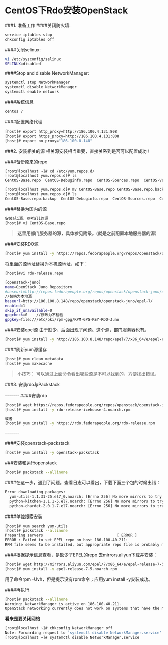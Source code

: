 CentOS下Rdo安装OpenStack
=====

###1. 准备工作
####关闭防火墙:
```sh
service iptables stop        
chkconfig iptables off
```
####关闭selinux:
```sh
vi /etc/sysconfig/selinux           
SELINUX=disabled
```

####Stop and disable NetworkManager:
```sh
systemctl stop NetworkManager
systemctl disable NetworkManager
systemctl enable network
```
####系统信息
```sh
centos 7
```
####配置网络代理
```sh
[host]# export http_proxy=http://186.100.4.131:808
[host]# export https_proxy=http://186.100.4.131:808
[host]# export no_proxy="186.100.8.148"
```
###2. 安装相关的源
相关源安装相当重要，直接关系到是否可以配置成功！

####备份原来的repo
```sh
[root@localhost ~]# cd /etc/yum.repos.d/
[root@localhost yum.repos.d]# ls
CentOS-Base.repo  CentOS-Debuginfo.repo  CentOS-Sources.repo  CentOS-Vault.repo

[root@localhost yum.repos.d]# mv CentOS-Base.repo CentOS-Base.repo.backup
[root@localhost yum.repos.d]# ls
CentOS-Base.repo.backup  CentOS-Debuginfo.repo  CentOS-Sources.repo  CentOS-Vault.repo
```
####替换为国内的源
```sh
安装ali源，参考ali的源
[host]# vi CentOS-Base.repo
```
>**这里用部门服务器的源，具体参见附录。(就是之前配置本地服务器的源）**

####安装RDO源
```sh
[host]# yum install -y https://repos.fedorapeople.org/repos/openstack/openstack-juno/rdo-release-juno-1.noarch.rpm
```
将里面的源地址替换为本机源地址，如下：
```sh
[host]#vi rdo-release.repo 

[openstack-juno]
name=OpenStack Juno Repository
#baseurl=http://repos.fedorapeople.org/repos/openstack/openstack-juno/epel-7/
//替换为本地源
baseurl=http://186.100.8.148/repo/openstack/openstack-juno/epel-7/
enabled=1
skip_if_unavailable=0
gpgcheck=0    //修改为不检验
gpgkey=file:///etc/pki/rpm-gpg/RPM-GPG-KEY-RDO-Juno
```
####安装epel源
由于缺少，后面出现了问题。这个源，部门服务器也有。
```sh
[host]# yum install -y http://186.100.8.148/repo/epel/7/x86_64/e/epel-release-7-5.noarch.rpm
```

####刷新yum源缓存
```sh
[host]# yum clean metadata
[host]# yum makecache
```
>小技巧：
可以通过上面命令看出哪些源是不可以找到的，方便找出错误。

###3. 安装rdo与Packstack

*-*-*-*-*-*-*-*
####安装rdo
```sh
[host]# wget https://repos.fedorapeople.org/repos/openstack/openstack-icehouse/rdo-release-icehouse-4.noarch.rpm
[host]# yum install -y rdo-release-icehouse-4.noarch.rpm

或者
[host]# yum install -y https://rdo.fedorapeople.org/rdo-release.rpm
```
*-*-*-*-*-*-*-*

####安装openstack-packstack
```sh
[host]# yum install -y openstack-packstack
```
###安装和运行openstack 
```sh
[host]# packstack --allinone
```
####在这一步，遇到了问题。查看日志可以看出，下载下面三个包的时候出错：
```sh
Error downloading packages:
  yum-utils-1.1.31-25.el7_0.noarch: [Errno 256] No more mirrors to try.
  python-kitchen-1.1.1-5.el7.noarch: [Errno 256] No more mirrors to try.
  python-chardet-2.0.1-7.el7.noarch: [Errno 256] No more mirrors to try.
```
####单独搜索安装
```sh
[host]# yum search yum-utils
[host]# packstack --allinone
Preparing servers                                 [ ERROR ]
ERROR : Failed to set EPEL repo on host 186.100.40.211:
RPM file seems to be installed, but appropriate repo file is probably missing in /etc/yum.repos.d/
```
####根据提示信息查看，是缺少了EPEL的repo
去mirrors.aliyun下载并安装：
```sh
[host]# wget http://mirrors.aliyun.com/epel/7/x86_64/e/epel-release-7-5.noarch.rpm
[host]# yum install -y epel-release-7-5.noarch.rpm
```
用了命令rpm -Uvh，但是提示没有rpm命令；应用yum install -y安装成功。

####再执行
```sh
[host]# packstack --allinone
Warning: NetworkManager is active on 186.100.40.211. 
OpenStack networking currently does not work on systems that have the Network Manager service enabled.
```
**看来是要关闭网络**
```sh
[root@localhost ~]# chkconfig NetworkManager off
Note: Forwarding request to 'systemctl disable NetworkManager.service'.
[root@localhost ~]# systemctl disable NetworkManager.service
```
